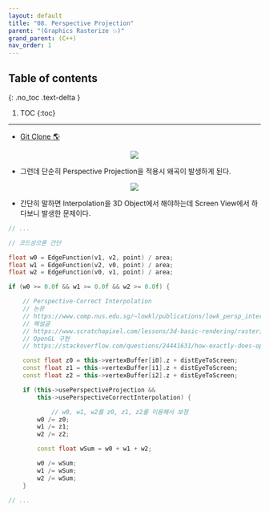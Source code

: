 ```yaml
---
layout: default
title: "08. Perspective Projection"
parent: "(Graphics Rasterize 💥)"
grand_parent: (C++)
nav_order: 1
---
```


## Table of contents
{: .no_toc .text-delta }

1. TOC
{:toc}

---

* [Git Clone 🌎](https://github.com/EasyCoding-7/Directx11_Rasterization/tree/8/8_perspectiveprojection)

<p align="center">
  <img src="https://taehyungs-programming-blog.github.io/blog/assets/images/cpp/d11/d11-8-1.jpg"/>
</p>

* 그런데 단순히 Perspective Projection을 적용시 왜곡이 발생하게 된다.

<p align="center">
  <img src="https://taehyungs-programming-blog.github.io/blog/assets/images/cpp/d11/d11-8-2.jfif"/>
</p>

* 간단히 말하면 Interpolation을 3D Object에서 해야하는데 Screen View에서 하다보니 발생한 문제이다.

```cpp
// ...

// 코드상으론 간단

float w0 = EdgeFunction(v1, v2, point) / area;
float w1 = EdgeFunction(v2, v0, point) / area;
float w2 = EdgeFunction(v0, v1, point) / area;

if (w0 >= 0.0f && w1 >= 0.0f && w2 >= 0.0f) {

    // Perspective-Correct Interpolation
    // 논문
    // https://www.comp.nus.edu.sg/~lowkl/publications/lowk_persp_interp_techrep.pdf
    // 해설글
    // https://www.scratchapixel.com/lessons/3d-basic-rendering/rasterization-practical-implementation/perspective-correct-interpolation-vertex-attributes
    // OpenGL 구현
    // https://stackoverflow.com/questions/24441631/how-exactly-does-opengl-do-perspectively-correct-linear-interpolation

    const float z0 = this->vertexBuffer[i0].z + distEyeToScreen;
    const float z1 = this->vertexBuffer[i1].z + distEyeToScreen;
    const float z2 = this->vertexBuffer[i2].z + distEyeToScreen;

    if (this->usePerspectiveProjection &&
        this->usePerspectiveCorrectInterpolation) {

            // w0, w1, w2를 z0, z1, z2를 이용해서 보정
        w0 /= z0;
        w1 /= z1;
        w2 /= z2;

        const float wSum = w0 + w1 + w2;

        w0 /= wSum;
        w1 /= wSum;
        w2 /= wSum;
    }

// ...
```